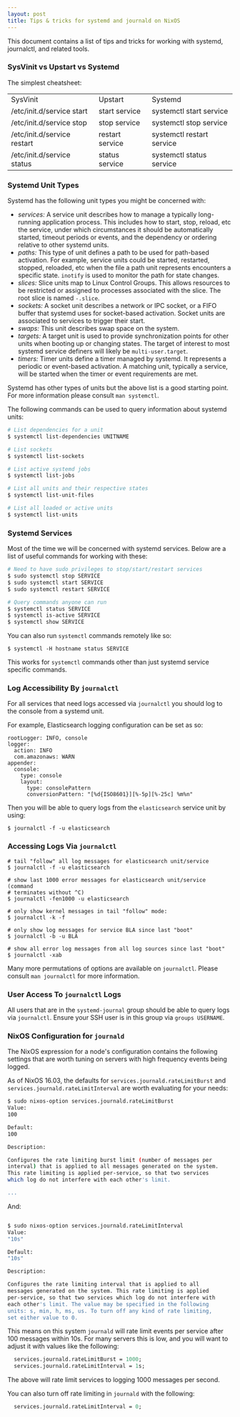 ```yaml
---
layout: post
title: Tips & tricks for systemd and journald on NixOS
---
```


This document contains a list of tips and tricks for working with systemd,
journalctl, and related tools.

### SysVinit vs Upstart vs Systemd

The simplest cheatsheet:

<table>
<tr>
  <td>SysVinit</td>
  <td>Upstart</td>
  <td>Systemd</td>
</tr>
<tr>
  <td>/etc/init.d/service start</td>
  <td>start service</td>
  <td>systemctl start service</td>
</tr>
<tr>
  <td>/etc/init.d/service stop</td>
  <td>stop service</td>
  <td>systemctl stop service</td>
</tr>
<tr>
  <td>/etc/init.d/service restart</td>
  <td>restart service</td>
  <td>systemctl restart service</td>
</tr>
<tr>
  <td>/etc/init.d/service status</td>
  <td>status service</td>
  <td>systemctl status service</td>
</tr>
</table>

### Systemd Unit Types

Systemd has the following unit types you might be concerned with:

* *services:* A service unit describes how to manage a typically long-running
  application process. This includes how to start, stop, reload, etc the
  service, under which circumstances it should be automatically started,
  timeout periods or events, and the dependency or ordering relative to other
  systemd units.
* *paths:* This type of unit defines a path to be used for path-based
  activation. For example, service units could be started, restarted, stopped,
  reloaded, etc when the file a path unit represents encounters a specific
  state. `inotify` is used to monitor the path for state changes.
* *slices:*  Slice units map to Linux Control Groups. This allows resources
  to be restricted or assigned to processes associated with the slice. The
  root slice is named `-.slice`.
* *sockets:* A socket unit describes a network or IPC socket, or a FIFO
  buffer that systemd uses for socket-based activation. Socket units are
  associated to services to trigger their start.
* *swaps:* This unit describes swap space on the system.
* *targets:* A target unit is used to provide synchronization points for other
  units when booting up or changing states. The target of interest to most
  systemd service definers will likely be `multi-user.target`.
* *timers:* Timer units define a timer managed by systemd. It represents a
  periodic or event-based activation. A matching unit, typically a service,
  will be started when the timer or event requirements are met.

Systemd has other types of units but the above list is a good starting point.
For more information please consult `man systemctl`.

The following commands can be used to query information about systemd
units:

```bash
# List dependencies for a unit
$ systemctl list-dependencies UNITNAME

# List sockets
$ systemctl list-sockets

# List active systemd jobs
$ systemctl list-jobs

# List all units and their respective states
$ systemctl list-unit-files

# List all loaded or active units
$ systemctl list-units

```

### Systemd Services

Most of the time we will be concerned with systemd services.
Below are a list of useful commands for working with these:

```bash
# Need to have sudo privileges to stop/start/restart services
$ sudo systemctl stop SERVICE
$ sudo systemctl start SERVICE
$ sudo systemctl restart SERVICE

# Query commands anyone can run
$ systemctl status SERVICE
$ systemctl is-active SERVICE
$ systemctl show SERVICE
```

You can also run `systemctl` commands remotely like so:

```
$ systemctl -H hostname status SERVICE
```

This works for `systemctl` commands other than just
systemd service specific commands.

### Log Accessibility By `journalctl`

For all services that need logs accessed via `journalctl` you should log to
the console from a systemd unit.

For example, Elasticsearch logging configuration can be set as so:

```
rootLogger: INFO, console
logger:
  action: INFO
  com.amazonaws: WARN
appender:
  console:
    type: console
    layout:
      type: consolePattern
      conversionPattern: "[%d{ISO8601}][%-5p][%-25c] %m%n"
```

Then you will be able to query logs from the `elasticsearch` service unit by
using:

```
$ journalctl -f -u elasticsearch
```

### Accessing Logs Via `journalctl`

```
# tail "follow" all log messages for elasticsearch unit/service
$ journalctl -f -u elasticsearch

# show last 1000 error messages for elasticsearch unit/service (command
# terminates without ^C)
$ journalctl -fen1000 -u elasticsearch

# only show kernel messages in tail "follow" mode:
$ journalctl -k -f

# only show log messages for service BLA since last "boot"
$ journalctl -b -u BLA

# show all error log messages from all log sources since last "boot"
$ journalctl -xab
```

Many more permutations of options are available on `journalctl`. Please
consult `man journalctl` for more information.

### User Access To `journalctl` Logs

All users that are in the `systemd-journal` group should be able to query logs
via `journalctl`. Ensure your SSH user is in this group via `groups USERNAME`.

### NixOS Configuration for `journald`

The NixOS expression for a node's configuration contains the following settings
that are worth tuning on servers with high frequency events being logged.

As of NixOS 16.03, the defaults for `services.journald.rateLimitBurst` and
`services.journald.rateLimitInterval` are worth evaluating for your needs:

```bash
$ sudo nixos-option services.journald.rateLimitBurst
Value:
100

Default:
100

Description:

Configures the rate limiting burst limit (number of messages per
interval) that is applied to all messages generated on the system.
This rate limiting is applied per-service, so that two services
which log do not interfere with each other's limit.

...
```

And:

```bash

$ sudo nixos-option services.journald.rateLimitInterval
Value:
"10s"

Default:
"10s"

Description:

Configures the rate limiting interval that is applied to all
messages generated on the system. This rate limiting is applied
per-service, so that two services which log do not interfere with
each other's limit. The value may be specified in the following
units: s, min, h, ms, us. To turn off any kind of rate limiting,
set either value to 0.

```

This means on this system `journald` will rate limit events per
service after 100 messages within 10s. For many servers this is
low, and you will want to adjust it with values like the following:

```nix
  services.journald.rateLimitBurst = 1000;
  services.journald.rateLimitInterval = 1s;
```

The above will rate limit services to logging 1000 messages per second.

You can also turn off rate limiting in `journald` with the following:

```nix
  services.journald.rateLimitInterval = 0;
```
